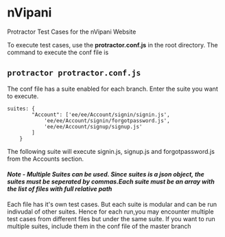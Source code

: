 # nVipani
Protractor Test Cases for the nVipani Website 

To execute test cases, use the **protractor.conf.js** in the root directory.
The command to execute the conf file is 
 
 ## `protractor protractor.conf.js`
 
The conf file has a suite enabled for each branch. Enter the suite you want to execute. 

```
suites: {
        "Account": ['ee/ee/Account/signin/signin.js',
            'ee/ee/Account/signin/forgotpassword.js',
            'ee/ee/Account/signup/signup.js'
        ]
    }
``` 
The following suite will execute signin.js, signup.js and forgotpassword.js from the Accounts section. 
 
#### *Note - Multiple Suites can be used. Since suites is a json object, the suites must be seperated by commas.Each suite must be an array with the list of files with full relative path* 
 
 Each file has it's own test cases. But each suite is modular and can be run indivudal of other suites. Hence for each run,you may encounter multiple test cases from different files but under the same suite. If you want to run multiple suites, include them in the conf file of the master branch
